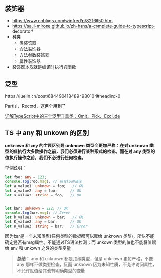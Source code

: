 ## 装饰器

* https://www.cnblogs.com/winfred/p/8216650.html
* https://saul-mirone.github.io/zh-hans/a-complete-guide-to-typescript-decorator/
* 种类
  * 类装饰器
  * 方法装饰器
  * 方法参数装饰器
  * 属性装饰器
* 装饰器本质就是编译时执行的函数

## 泛型

https://juejin.cn/post/6844904184894980104#heading-0

Partial，Record，这两个用到了

[详解TypeScript中的三个泛型工具类：Omit、Pick、Exclude](https://github.com/FE-wuhao/TrivialKnowledge/issues/13)

## TS 中 any 和 unkown 的区别

**unknown 和 any 的主要区别是 unknown 类型会更加严格：在对 unknown 类型的值执行大多数操作之前，我们必须进行某种形式的检查。而在对 any 类型的值执行操作之前，我们不必进行任何检查。**

举例说明：

```ts
let foo: any = 123;
console.log(foo.msg); // 符合TS的语法
let a_value1: unknown = foo;   // OK
let a_value2: any = foo;      // OK
let a_value3: string = foo;   // OK


let bar: unknown = 222; // OK 
console.log(bar.msg); // Error
let k_value1: unknown = bar;   // OK
let K_value2: any = bar;      // OK
let K_value3: string = bar;   // Error
```

因为bar是一个未知类型(任何类型的数据都可以赋给 unknown 类型)，所以不能确定是否有msg属性。不能通过TS语法检测；而 unkown 类型的值也不能将值赋给 any 和 unkown 之外的类型变量

> **总结：** any 和 unknown 都是顶级类型，但是 unknown 更加严格，不像 any 那样不做类型检查，反而 unknown 因为未知性质，不允许访问属性，不允许赋值给其他有明确类型的变量